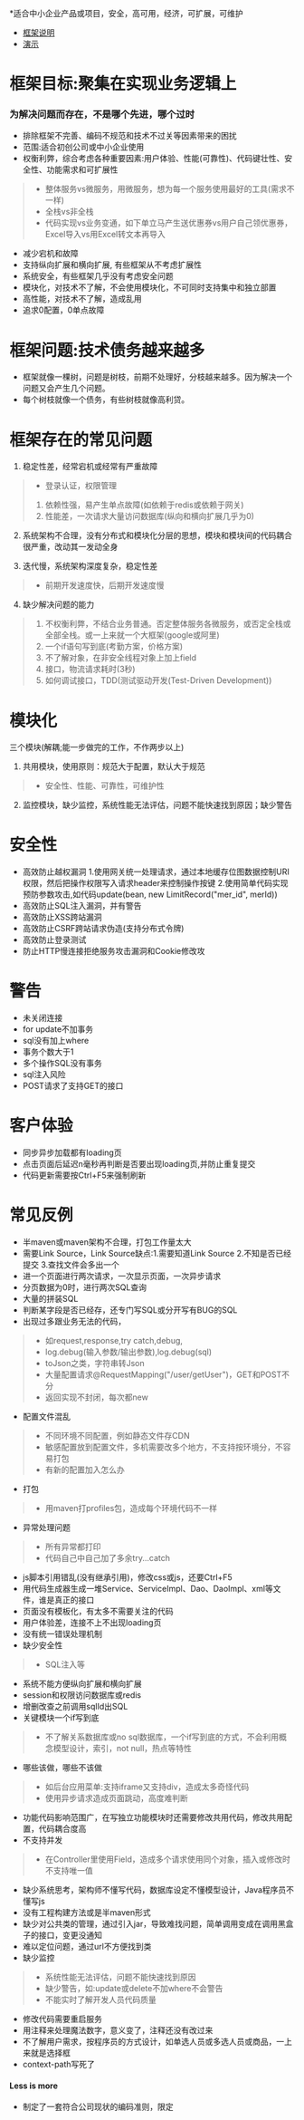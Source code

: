 





*适合中小企业产品或项目，安全，高可用，经济，可扩展，可维护
* [框架说明](./doc/instructions/instructions.md)
* [演示](http://193.112.136.240:8081)


# 框架目标:聚集在实现业务逻辑上
### 为解决问题而存在，不是哪个先进，哪个过时
* 排除框架不完善、编码不规范和技术不过关等因素带来的困扰
* 范围:适合初创公司或中小企业使用
* 权衡利弊，综合考虑各种重要因素:用户体验、性能(可靠性)、代码键壮性、安全性、功能需求和可扩展性
> * 整体服务vs微服务，用微服务，想为每一个服务使用最好的工具(需求不一样)
> * 全栈vs非全栈
> * 代码实现vs业务变通，如下单立马产生送优惠券vs用户自己领优惠券，Excel导入vs用Excel转文本再导入
* 减少宕机和故障
* 支持纵向扩展和横向扩展, 有些框架从不考虑扩展性
* 系统安全，有些框架几乎没有考虑安全问题
* 模块化，对技术不了解，不会使用模块化，不可同时支持集中和独立部置
* 高性能，对技术不了解，造成乱用
* 追求0配置，0单点故障

# 框架问题:技术债务越来越多
* 框架就像一棵树，问题是树枝，前期不处理好，分枝越来越多。因为解决一个问题又会产生几个问题。
* 每个树枝就像一个债务，有些树枝就像高利贷。

# 框架存在的常见问题
1. 稳定性差，经常宕机或经常有严重故障
> * 登录认证，权限管理
> 1. 依赖性强，易产生单点故障(如依赖于redis或依赖于网关)
> 2. 性能差，一次请求大量访问数据库(纵向和横向扩展几乎为0)

2. 系统架构不合理，没有分布式和模块化分层的思想，模块和模块间的代码耦合很严重，改动其一发动全身

3. 迭代慢，系统架构深度复杂，稳定性差
> * 前期开发速度快，后期开发速度慢

4. 缺少解决问题的能力
> 1. 不权衡利弊，不结合业务普通。否定整体服务各微服务，或否定全栈或全部全栈。或一上来就一个大框架(google或阿里)
> 2. 一个if语句写到底(考勤方案，价格方案)
> 3. 不了解对象，在非安全线程对象上加上field
> 4. 接口，物流请求耗时(3秒)
> 5. 如何调试接口，TDD(测试驱动开发(Test-Driven Development))

# 模块化
三个模块(解耦;能一步做完的工作，不作两步以上)
1. 共用模块，使用原则：规范大于配置，默认大于规范
> * 安全性、性能、可靠性，可维护性
2. 监控模块，缺少监控，系统性能无法评估，问题不能快速找到原因；缺少警告
> 

# 安全性
* 高效防止越权漏洞
	1.使用网关统一处理请求，通过本地缓存位图数据控制URI权限，然后把操作权限写入请求header来控制操作按键
	2.使用简单代码实现预防参数攻击,如代码update(bean, new LimitRecord("mer_id", merId))
* 高效防止SQL注入漏洞，并有警告
* 高效防止XSS跨站漏洞
* 高效防止CSRF跨站请求伪造(支持分布式令牌)
* 高效防止登录测试
* 防止HTTP慢连接拒绝服务攻击漏洞和Cookie修改攻

# 警告
* 未关闭连接 
* for update不加事务 
* sql没有加上where 
* 事务个数大于1
* 多个操作SQL没有事务
* sql注入风险
* POST请求了支持GET的接口

# 客户体验
* 同步异步加载都有loading页
* 点击页面后延迟n毫秒再判断是否要出现loading页,并防止重复提交
* 代码更新需要按Ctrl+F5来强制刷新

# 常见反例
* 半maven或maven架构不合理，打包工作量太大
* 需要Link Source，Link Source缺点:1.需要知道Link Source 2.不知是否已经提交 3.查找文件会多出一个
* 进一个页面进行两次请求，一次显示页面，一次异步请求
* 分页数据为0时，进行两次SQL查询
* 大量的拼装SQL
* 判断某字段是否已经存，还专门写SQL或分开写有BUG的SQL
* 出现过多跟业务无法的代码，
> * 如request,response,try catch,debug,
> * log.debug(输入参数/输出参数),log.debug(sql) 
> * toJson之类，字符串转Json
> * 大量配置请求@RequestMapping("/user/getUser")，GET和POST不分
> * 返回实现不封闭，每次都new
* 配置文件混乱
> * 不同环境不同配置，例如静态文件存CDN
> * 敏感配置放到配置文件，多机需要改多个地方，不支持按环境分，不容易打包
> * 有新的配置加入怎么办
* 打包
> * 用maven打profiles包，造成每个环境代码不一样
* 异常处理问题
> * 所有异常都打印
> * 代码自己中自己加了多余try...catch
* js脚本引用错乱(没有继承引用)，修改css或js，还要Ctrl+F5
* 用代码生成器生成一堆Service、ServiceImpl、Dao、DaoImpl、xml等文件，谁是真正的接口
* 页面没有模板化，有太多不需要关注的代码
* 用户体验差，连接不上不出现loading页
* 没有统一错误处理机制
* 缺少安全性
> * SQL注入等
* 系统不能方便纵向扩展和横向扩展
* session和权限访问数据库或redis
* 增删改查之前调用sqlId出SQL
* 关键模块一个if写到底
> * 不了解关系数据库或no sql数据库，一个if写到底的方式，不会利用概念模型设计，索引，not null，热点等特性
* 哪些该做，哪些不该做
> * 如后台应用菜单:支持iframe又支持div，造成太多奇怪代码
> * 使用异步请求造成页面跳动，高度难判断
* 功能代码影响范围广，在写独立功能模块时还需要修改共用代码，修改共用配置，代码耦合度高
* 不支持并发
> * 在Controller里使用Field，造成多个请求使用同个对象，插入或修改时不支持唯一值
* 缺少系统思考，架构师不懂写代码，数据库设定不懂模型设计，Java程序员不懂写js
* 没有工程构建方法或是半maven形式
* 缺少对公共类的管理，通过引入jar，导致难找问题，简单调用变成在调用黑盒子的接口，变更没通知
* 难以定位问题，通过url不方便找到类
* 缺少监控
> * 系统性能无法评估，问题不能快速找到原因
> * 缺少警告，如:update或delete不加where不会警告
> * 不能实时了解开发人员代码质量
* 修改代码需要重启服务
* 用注释来处理魔法数字，意义变了，注释还没有改过来
* 不了解用户需求，按程序员的方式设计，如单选人员或多选人员或商品，一上来就是选择框
* context-path写死了


#### Less is more
* 制定了一套符合公司现状的编码准则，限定
















